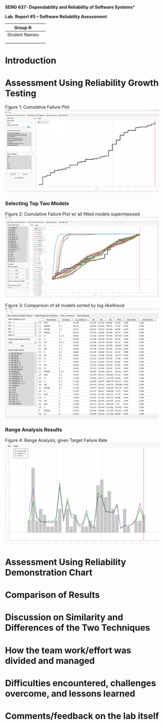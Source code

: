 **SENG 637- Dependability and Reliability of Software Systems***

**Lab. Report \#5 – Software Reliability Assessment**

| Group \#:       |   |
|-----------------|---|
| Student Names:  |   |
|                 |   |
|                 |   |
|                 |   |

# Introduction

# 

# Assessment Using Reliability Growth Testing 

Figure 1: Cumulative Failure Plot
![Alt Text](media/report/figure_1.png)

### Selecting Top Two Models 

Figure 2: Cumulative Failure Plot w/ all fitted models superimposed 
![Alt Text](media/report/figure_2.png)

Figure 3: Comparison of all models sorted by log-likelihood
![Alt Text](media/report/figure_3.png)

### Range Analysis Results 

Figure 4: Range Analysis, given Target Failure Rate 
![Alt Text](media/report/figure%204.png)
# Assessment Using Reliability Demonstration Chart 

# 

# Comparison of Results

# Discussion on Similarity and Differences of the Two Techniques

# How the team work/effort was divided and managed

# 

# Difficulties encountered, challenges overcome, and lessons learned

# Comments/feedback on the lab itself
